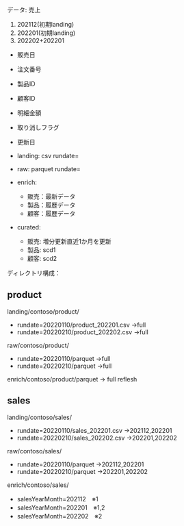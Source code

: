 ### 


データ: 売上

1. 202112(初期landing)
2. 202201(初期landing)
3. 202202+202201

- 販売日
- 注文番号
- 製品ID
- 顧客ID
- 明細金額
- 取り消しフラグ
- 更新日

- landing: csv rundate=
- raw: parquet rundate=
- enrich:
  - 販売：最新データ
  - 製品：履歴データ
  - 顧客：履歴データ
- curated:
  - 販売: 増分更新直近1か月を更新
  - 製品: scd1
  - 顧客: scd2

ディレクトリ構成：

## product 

landing/contoso/product/
- rundate=20220110/product_202201.csv ->full
- rundate=20220210/product_202202.csv ->full

raw/contoso/product/
- rundate=20220110/parquet ->full
- rundate=20220210/parquet ->full

enrich/contoso/product/parquet -> full reflesh

## sales

landing/contoso/sales/
- rundate=20220110/sales_202201.csv ->202112,202201
- rundate=20220210/sales_202202.csv ->202201,202202

raw/contoso/sales/
- rundate=20220110/parquet ->202112,202201
- rundate=20220210/parquet ->202201,202202

enrich/contoso/sales/
- salesYearMonth=202112　※1
- salesYearMonth=202201　※1,2
- salesYearMonth=202202　※2

